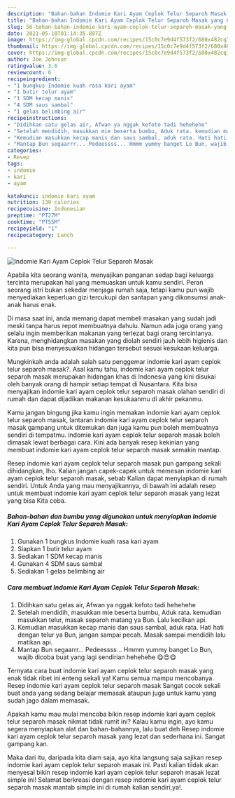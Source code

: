 ```yaml
---
description: "Bahan-bahan Indomie Kari Ayam Ceplok Telur Separoh Masak yang nikmat dan Mudah Dibuat"
title: "Bahan-bahan Indomie Kari Ayam Ceplok Telur Separoh Masak yang nikmat dan Mudah Dibuat"
slug: 56-bahan-bahan-indomie-kari-ayam-ceplok-telur-separoh-masak-yang-nikmat-dan-mudah-dibuat
date: 2021-05-10T01:14:35.897Z
image: https://img-global.cpcdn.com/recipes/15c0c7e9d4f573f2/680x482cq70/indomie-kari-ayam-ceplok-telur-separoh-masak-foto-resep-utama.jpg
thumbnail: https://img-global.cpcdn.com/recipes/15c0c7e9d4f573f2/680x482cq70/indomie-kari-ayam-ceplok-telur-separoh-masak-foto-resep-utama.jpg
cover: https://img-global.cpcdn.com/recipes/15c0c7e9d4f573f2/680x482cq70/indomie-kari-ayam-ceplok-telur-separoh-masak-foto-resep-utama.jpg
author: Joe Johnson
ratingvalue: 3.6
reviewcount: 6
recipeingredient:
- "1 bungkus Indomie kuah rasa kari ayam"
- "1 butir telur ayam"
- "1 SDM kecap manis"
- "4 SDM saus sambal"
- "1 gelas belimbing air"
recipeinstructions:
- "Didihkan satu gelas air, Afwan ya nggak kefoto tadi hehehehe"
- "Setelah mendidih, masukkan mie beserta bumbu, Aduk rata. kemudian masukkan telur, masak separoh matang ya Bun. Lalu kecilkan api."
- "Kemudian masukkan kecap manis dan saus sambal, aduk rata. Hati hati dengan telur ya Bun, jangan sampai pecah. Masak sampai mendidih lalu matikan api."
- "Mantap Bun segaarrr... Pedeessss... Hmmm yummy banget Lo Bun, wajib dicoba buat yang lagi sendirian hehehehe 😋😍😋"
categories:
- Resep
tags:
- indomie
- kari
- ayam

katakunci: indomie kari ayam 
nutrition: 139 calories
recipecuisine: Indonesian
preptime: "PT27M"
cooktime: "PT55M"
recipeyield: "1"
recipecategory: Lunch

---
```



![Indomie Kari Ayam Ceplok Telur Separoh Masak](https://img-global.cpcdn.com/recipes/15c0c7e9d4f573f2/680x482cq70/indomie-kari-ayam-ceplok-telur-separoh-masak-foto-resep-utama.jpg)

Apabila kita seorang wanita, menyajikan panganan sedap bagi keluarga tercinta merupakan hal yang memuaskan untuk kamu sendiri. Peran seorang istri bukan sekedar menjaga rumah saja, tetapi kamu pun wajib menyediakan keperluan gizi tercukupi dan santapan yang dikonsumsi anak-anak harus enak.

Di masa  saat ini, anda memang dapat membeli masakan yang sudah jadi meski tanpa harus repot membuatnya dahulu. Namun ada juga orang yang selalu ingin memberikan makanan yang terlezat bagi orang tercintanya. Karena, menghidangkan masakan yang diolah sendiri jauh lebih higienis dan kita pun bisa menyesuaikan hidangan tersebut sesuai kesukaan keluarga. 



Mungkinkah anda adalah salah satu penggemar indomie kari ayam ceplok telur separoh masak?. Asal kamu tahu, indomie kari ayam ceplok telur separoh masak merupakan hidangan khas di Indonesia yang kini disukai oleh banyak orang di hampir setiap tempat di Nusantara. Kita bisa menyajikan indomie kari ayam ceplok telur separoh masak olahan sendiri di rumah dan dapat dijadikan makanan kesukaanmu di akhir pekanmu.

Kamu jangan bingung jika kamu ingin memakan indomie kari ayam ceplok telur separoh masak, lantaran indomie kari ayam ceplok telur separoh masak gampang untuk ditemukan dan juga kamu pun boleh membuatnya sendiri di tempatmu. indomie kari ayam ceplok telur separoh masak boleh dimasak lewat berbagai cara. Kini ada banyak resep kekinian yang membuat indomie kari ayam ceplok telur separoh masak semakin mantap.

Resep indomie kari ayam ceplok telur separoh masak pun gampang sekali dihidangkan, lho. Kalian jangan capek-capek untuk memesan indomie kari ayam ceplok telur separoh masak, sebab Kalian dapat menyiapkan di rumah sendiri. Untuk Anda yang mau menyajikannya, di bawah ini adalah resep untuk membuat indomie kari ayam ceplok telur separoh masak yang lezat yang bisa Kita coba.

<!--inarticleads1-->

##### Bahan-bahan dan bumbu yang digunakan untuk menyiapkan Indomie Kari Ayam Ceplok Telur Separoh Masak:

1. Gunakan 1 bungkus Indomie kuah rasa kari ayam
1. Siapkan 1 butir telur ayam
1. Sediakan 1 SDM kecap manis
1. Gunakan 4 SDM saus sambal
1. Sediakan 1 gelas belimbing air




<!--inarticleads2-->

##### Cara membuat Indomie Kari Ayam Ceplok Telur Separoh Masak:

1. Didihkan satu gelas air, Afwan ya nggak kefoto tadi hehehehe
1. Setelah mendidih, masukkan mie beserta bumbu, Aduk rata. kemudian masukkan telur, masak separoh matang ya Bun. Lalu kecilkan api.
1. Kemudian masukkan kecap manis dan saus sambal, aduk rata. Hati hati dengan telur ya Bun, jangan sampai pecah. Masak sampai mendidih lalu matikan api.
1. Mantap Bun segaarrr... Pedeessss... Hmmm yummy banget Lo Bun, wajib dicoba buat yang lagi sendirian hehehehe 😋😍😋




Ternyata cara buat indomie kari ayam ceplok telur separoh masak yang enak tidak ribet ini enteng sekali ya! Kamu semua mampu mencobanya. Resep indomie kari ayam ceplok telur separoh masak Sangat cocok sekali buat anda yang sedang belajar memasak ataupun juga untuk kamu yang sudah jago dalam memasak.

Apakah kamu mau mulai mencoba bikin resep indomie kari ayam ceplok telur separoh masak nikmat tidak rumit ini? Kalau kamu ingin, ayo kamu segera menyiapkan alat dan bahan-bahannya, lalu buat deh Resep indomie kari ayam ceplok telur separoh masak yang lezat dan sederhana ini. Sangat gampang kan. 

Maka dari itu, daripada kita diam saja, ayo kita langsung saja sajikan resep indomie kari ayam ceplok telur separoh masak ini. Pasti kalian tiidak akan menyesal bikin resep indomie kari ayam ceplok telur separoh masak lezat simple ini! Selamat berkreasi dengan resep indomie kari ayam ceplok telur separoh masak mantab simple ini di rumah kalian sendiri,ya!.

